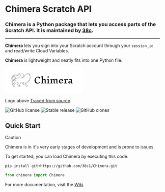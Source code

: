 # Chimera Scratch API
### Chimera is a Python package that lets you access parts of the Scratch API. It is maintained by [38c](https://github.com/38c1).

***

**Chimera** lets you sign into your Scratch account through your `session_id` and read/write Cloud Variables.

**Chimera** is lightweight and neatly fits into one Python file.

<img src="media/Chimera.svg" alt="Description of Image" width="50%" />

Logo above [Traced from source](https://images.squarespace-cdn.com/content/v1/52234a60e4b02733badcd0b9/1407307589018-70U10PQIBQK5JFY8QS9O/The+Chimera.jpg?format=2500w).

![GitHub license](https://badgen.net/github/license/38c1/Chimera/)
![Stable release](https://badgen.net/github/release/38c1/Chimera/stable/)
![GitHub clones](https://img.shields.io/badge/Clones-33-blue)

## Quick Start

> [!CAUTION]
> Chimera is in it's very early stages of development and is prone to issues.

To get started, you can load Chimera by executing this code:
```console
pip install git+https://github.com/38c1/Chimera.git
```
```python
from chimera import Chimera
```

For more documentation, visit the [Wiki](https://github.com/38c1/Chimera/wiki/).
